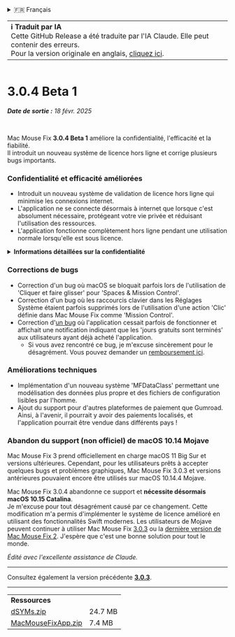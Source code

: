 <details>
<summary>🇫🇷 Français</summary>

[🇬🇧 English (GitHub Release)](https://github.com/noah-nuebling/mac-mouse-fix/releases/tag/3.0.4-Beta-1)\
[🇦🇩 Català](https://redirect.macmousefix.com/?target=mmf-release&tag=3.0.4-Beta-1&locale=ca)\
[🇩🇪 Deutsch](https://redirect.macmousefix.com/?target=mmf-release&tag=3.0.4-Beta-1&locale=de)\
[🇪🇸 Español](https://redirect.macmousefix.com/?target=mmf-release&tag=3.0.4-Beta-1&locale=es)\
**🇫🇷 Français**\
[🇮🇩 Indonesia](https://redirect.macmousefix.com/?target=mmf-release&tag=3.0.4-Beta-1&locale=id)\
[🇮🇹 Italiano](https://redirect.macmousefix.com/?target=mmf-release&tag=3.0.4-Beta-1&locale=it)\
[🇭🇺 Magyar](https://redirect.macmousefix.com/?target=mmf-release&tag=3.0.4-Beta-1&locale=hu)\
[🇳🇱 Nederlands](https://redirect.macmousefix.com/?target=mmf-release&tag=3.0.4-Beta-1&locale=nl)\
[🇵🇱 Polski](https://redirect.macmousefix.com/?target=mmf-release&tag=3.0.4-Beta-1&locale=pl)\
[🇧🇷 Português (Brasil)](https://redirect.macmousefix.com/?target=mmf-release&tag=3.0.4-Beta-1&locale=pt-BR)\
[🇵🇹 Português (Portugal)](https://redirect.macmousefix.com/?target=mmf-release&tag=3.0.4-Beta-1&locale=pt-PT)\
[🇷🇴 Română](https://redirect.macmousefix.com/?target=mmf-release&tag=3.0.4-Beta-1&locale=ro)\
[🇸🇪 Svenska](https://redirect.macmousefix.com/?target=mmf-release&tag=3.0.4-Beta-1&locale=sv)\
[🇻🇳 Tiếng Việt](https://redirect.macmousefix.com/?target=mmf-release&tag=3.0.4-Beta-1&locale=vi)\
[🇹🇷 Türkçe](https://redirect.macmousefix.com/?target=mmf-release&tag=3.0.4-Beta-1&locale=tr)\
[🇨🇿 Čeština](https://redirect.macmousefix.com/?target=mmf-release&tag=3.0.4-Beta-1&locale=cs)\
[🇬🇷 Ελληνικά](https://redirect.macmousefix.com/?target=mmf-release&tag=3.0.4-Beta-1&locale=el)\
[🇷🇺 Русский](https://redirect.macmousefix.com/?target=mmf-release&tag=3.0.4-Beta-1&locale=ru)\
[🇺🇦 Українська](https://redirect.macmousefix.com/?target=mmf-release&tag=3.0.4-Beta-1&locale=uk)\
[🇮🇱 עברית](https://redirect.macmousefix.com/?target=mmf-release&tag=3.0.4-Beta-1&locale=he)\
[🇸🇦 العربية](https://redirect.macmousefix.com/?target=mmf-release&tag=3.0.4-Beta-1&locale=ar)\
[🇮🇳 हिन्दी](https://redirect.macmousefix.com/?target=mmf-release&tag=3.0.4-Beta-1&locale=hi)\
[🇹🇭 ไทย](https://redirect.macmousefix.com/?target=mmf-release&tag=3.0.4-Beta-1&locale=th)\
[🇨🇳 中文 (简体)](https://redirect.macmousefix.com/?target=mmf-release&tag=3.0.4-Beta-1&locale=zh-Hans)\
[🇨🇳 中文 (繁體)](https://redirect.macmousefix.com/?target=mmf-release&tag=3.0.4-Beta-1&locale=zh-Hant)\
[🇭🇰 中文（香港)](https://redirect.macmousefix.com/?target=mmf-release&tag=3.0.4-Beta-1&locale=zh-HK)\
[🇯🇵 日本語](https://redirect.macmousefix.com/?target=mmf-release&tag=3.0.4-Beta-1&locale=ja)\
[🇰🇷 한국어](https://redirect.macmousefix.com/?target=mmf-release&tag=3.0.4-Beta-1&locale=ko)\
[Help translate Mac Mouse Fix to different languages!](https://github.com/noah-nuebling/mac-mouse-fix/discussions/731)
</details>
<table align=><td>
<b>ℹ️ Traduit par IA</b><br>
Cette GitHub Release a été traduite par l'IA Claude. Elle peut contenir des erreurs.<br>
Pour la version originale en anglais, <a href="https://github.com/noah-nuebling/mac-mouse-fix/releases/tag/3.0.4-Beta-1">cliquez ici</a>.
</td></table>

<table></table>

# 3.0.4 Beta 1
***Date de sortie :** 18 févr. 2025*

<br>

Mac Mouse Fix **3.0.4 Beta 1** améliore la confidentialité, l'efficacité et la fiabilité.\
Il introduit un nouveau système de licence hors ligne et corrige plusieurs bugs importants.

### Confidentialité et efficacité améliorées

- Introduit un nouveau système de validation de licence hors ligne qui minimise les connexions internet.
- L'application ne se connecte désormais à internet que lorsque c'est absolument nécessaire, protégeant votre vie privée et réduisant l'utilisation des ressources.
- L'application fonctionne complètement hors ligne pendant une utilisation normale lorsqu'elle est sous licence.

<details>
<summary><b>Informations détaillées sur la confidentialité</b></summary>
Les versions précédentes validaient les licences en ligne à chaque lancement, permettant potentiellement le stockage des journaux de connexion par des serveurs tiers (GitHub et Gumroad). Le nouveau système élimine les connexions inutiles – après l'activation initiale de la licence, il ne se connecte à internet que si les données de licence locales sont corrompues.
<br><br>
Bien qu'aucun comportement utilisateur n'ait jamais été enregistré par moi personnellement, l'ancien système permettait théoriquement aux serveurs tiers de journaliser les adresses IP et les heures de connexion. Gumroad pouvait également enregistrer votre clé de licence et potentiellement la corréler avec toute information personnelle enregistrée lors de votre achat de Mac Mouse Fix.
<br><br>
Je n'avais pas considéré ces subtils problèmes de confidentialité lors de la création du système de licence original, mais maintenant, Mac Mouse Fix est aussi privé et libre d'internet que possible !
<br><br>
Voir aussi <a href=https://gumroad.com/privacy>la politique de confidentialité de Gumroad</a> et mon <a href=https://github.com/noah-nuebling/mac-mouse-fix/issues/976#issuecomment-2140955801>commentaire sur GitHub</a>.

</details>

### Corrections de bugs

- Correction d'un bug où macOS se bloquait parfois lors de l'utilisation de 'Cliquer et faire glisser' pour 'Spaces & Mission Control'.
- Correction d'un bug où les raccourcis clavier dans les Réglages Système étaient parfois supprimés lors de l'utilisation d'une action 'Clic' définie dans Mac Mouse Fix comme 'Mission Control'.
- Correction d'[un bug](https://github.com/noah-nuebling/mac-mouse-fix/issues?q=state%3Aopen%20label%3A%22%27Free%20days%20are%20over%27%20bug%22) où l'application cessait parfois de fonctionner et affichait une notification indiquant que les 'jours gratuits sont terminés' aux utilisateurs ayant déjà acheté l'application.
    - Si vous avez rencontré ce bug, je m'excuse sincèrement pour le désagrément. Vous pouvez demander un [remboursement ici](https://redirect.macmousefix.com/?message=&target=mmf-apply-for-refund&locale=fr).

### Améliorations techniques

- Implémentation d'un nouveau système 'MFDataClass' permettant une modélisation des données plus propre et des fichiers de configuration lisibles par l'homme.
- Ajout du support pour d'autres plateformes de paiement que Gumroad. Ainsi, à l'avenir, il pourrait y avoir des paiements localisés, et l'application pourrait être vendue dans différents pays !

### Abandon du support (non officiel) de macOS 10.14 Mojave

Mac Mouse Fix 3 prend officiellement en charge macOS 11 Big Sur et versions ultérieures. Cependant, pour les utilisateurs prêts à accepter quelques bugs et problèmes graphiques, Mac Mouse Fix 3.0.3 et versions antérieures pouvaient encore être utilisés sur macOS 10.14.4 Mojave.

Mac Mouse Fix 3.0.4 abandonne ce support et **nécessite désormais macOS 10.15 Catalina**.\
Je m'excuse pour tout désagrément causé par ce changement. Cette modification m'a permis d'implémenter le système de licence amélioré en utilisant des fonctionnalités Swift modernes. Les utilisateurs de Mojave peuvent continuer à utiliser Mac Mouse Fix [3.0.3](https://redirect.macmousefix.com/?target=mmf-release&tag=3.0.3&locale=fr) ou la [dernière version de Mac Mouse Fix 2](https://redirect.macmousefix.com/?target=mmf2-latest&locale=fr). J'espère que c'est une bonne solution pour tout le monde.

*Édité avec l'excellente assistance de Claude.*

---

Consultez également la version précédente [**3.0.3**](https://redirect.macmousefix.com/?target=mmf-release&tag=3.0.3&locale=fr).

---

<table align="start">
<tr>
    <td colspan=2>
        <b>Ressources</b>
    </td>
</tr>
<tr>
    <td><a href="https://github.com/noah-nuebling/mac-mouse-fix/releases/download/3.0.4-Beta-1/dSYMs.zip">dSYMs.zip</a></td>
    <td>24.7 MB</td>
</tr>
<tr>
    <td><a href="https://github.com/noah-nuebling/mac-mouse-fix/releases/download/3.0.4-Beta-1/MacMouseFixApp.zip">MacMouseFixApp.zip</a></td>
    <td>7.4 MB</td>
</tr>
</table>